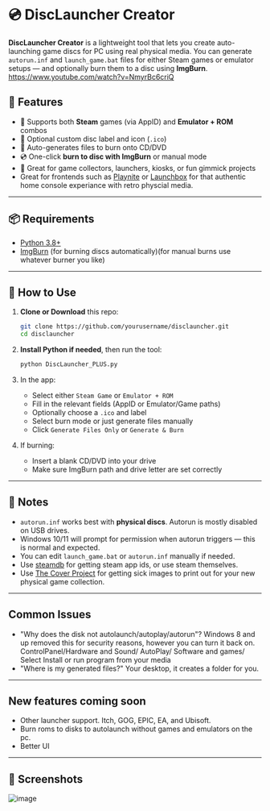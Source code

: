 # 💿 DiscLauncher Creator

**DiscLauncher Creator** is a lightweight tool that lets you create auto-launching game discs for PC using real physical media. You can generate `autorun.inf` and `launch_game.bat` files for either Steam games or emulator setups — and optionally burn them to a disc using **ImgBurn**.
https://www.youtube.com/watch?v=NmyrBc6criQ
## 🧰 Features

- 🔘 Supports both **Steam** games (via AppID) and **Emulator + ROM** combos
- 🎨 Optional custom disc label and icon (`.ico`)
- 📂 Auto-generates files to burn onto CD/DVD
- 💿 One-click **burn to disc with ImgBurn** or manual mode
- 🧪 Great for game collectors, launchers, kiosks, or fun gimmick projects
- Great for frontends such as [Playnite](https://playnite.link) or [Launchbox](https://www.launchbox-app.com) for that authentic home console experiance with retro physcial media.
---

## 📦 Requirements

- [Python 3.8+](https://www.python.org/downloads/)
- [ImgBurn](https://www.softpedia.com/get/CD-DVD-Tools/Data-CD-DVD-Burning/ImgBurn.shtml) (for burning discs automatically)(for manual burns use whatever burner you like)

---

## 🚀 How to Use

1. **Clone or Download** this repo:
    ```bash
    git clone https://github.com/yourusername/disclauncher.git
    cd disclauncher
    ```

2. **Install Python if needed**, then run the tool:
    ```bash
    python DiscLauncher_PLUS.py
    ```

3. In the app:
    - Select either `Steam Game` or `Emulator + ROM`
    - Fill in the relevant fields (AppID or Emulator/Game paths)
    - Optionally choose a `.ico` and label
    - Select burn mode or just generate files manually
    - Click `Generate Files Only` or `Generate & Burn`

4. If burning:
    - Insert a blank CD/DVD into your drive
    - Make sure ImgBurn path and drive letter are set correctly

---

## 📝 Notes

- `autorun.inf` works best with **physical discs**. Autorun is mostly disabled on USB drives.
- Windows 10/11 will prompt for permission when autorun triggers — this is normal and expected.
- You can edit `launch_game.bat` or `autorun.inf` manually if needed.
- Use [steamdb](https://steamdb.info) for getting steam app ids, or use steam themselves.
- Use [The Cover Project](https://www.thecoverproject.net/index.php) for getting sick images to print out for your new physical game collection.

---

## Common Issues

- "Why does the disk not autolaunch/autoplay/autorun"? Windows 8 and up removed this for security reasons, however you can turn it back on.
ControlPanel/Hardware and Sound/ AutoPlay/ Software and games/ Select Install or run program from your media
- "Where is my generated files?" Your desktop, it creates a folder for you.

---

## New features coming soon
- Other launcher support. Itch, GOG, EPIC, EA, and Ubisoft.
- Burn roms to disks to autolaunch without games and emulators on the pc.
- Better UI

---

## 📸 Screenshots

![image](https://github.com/user-attachments/assets/4e4e433d-581d-4f5e-82c3-5cd29a20bb61)




